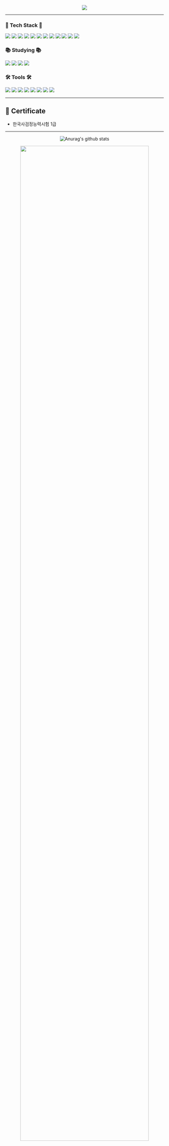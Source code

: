 
<p align="center">
  <img src="https://capsule-render.vercel.app/api?type=waving&color=auto&height=200&section=header&text=👋KHKim's%20GitHub&fontSize=50&animation=fadeIn" />
</p>


---

<h3>🤖 Tech Stack 🤖</h3>

<p>
  <img src="https://img.shields.io/badge/Java-007396?style=for-the-badge&logo=openjdk&logoColor=white"/>
  <img src="https://img.shields.io/badge/Spring-6DB33F?style=for-the-badge&logo=spring&logoColor=white"/>
  <img src="https://img.shields.io/badge/Spring%20Boot-6DB33F?style=for-the-badge&logo=springboot&logoColor=white"/>
  <img src="https://img.shields.io/badge/Spring%20Security-6DB33F?style=for-the-badge&logo=springsecurity&logoColor=white"/>
  <img src="https://img.shields.io/badge/Gradle-02303A?style=for-the-badge&logo=gradle&logoColor=white"/>
  <img src="https://img.shields.io/badge/JWT-000000?style=for-the-badge&logo=jsonwebtokens&logoColor=white"/>
  <img src="https://img.shields.io/badge/MySQL-4479A1?style=for-the-badge&logo=mysql&logoColor=white"/>
  <img src="https://img.shields.io/badge/Oracle-F80000?style=for-the-badge&logo=oracle&logoColor=white"/>
  <img src="https://img.shields.io/badge/Postgres-4169E1?style=for-the-badge&logo=postgresql&logoColor=white"/>
  <img src="https://img.shields.io/badge/Redis-DC382D?style=for-the-badge&logo=redis&logoColor=white"/>
  <img src="https://img.shields.io/badge/RabbitMQ-FF6600?style=for-the-badge&logo=rabbitmq&logoColor=white"/>
  <img src="https://img.shields.io/badge/Swagger-85EA2D?style=for-the-badge&logo=swagger&logoColor=black"/>
</p>

<h3>📚 Studying 📚</h3>
<p>
  <img src="https://img.shields.io/badge/Apache%20Kafka-231F20?style=for-the-badge&logo=apachekafka&logoColor=white"/>
  <img src="https://img.shields.io/badge/AWS-232F3E?style=for-the-badge&logo=amazonaws&logoColor=white"/>
  <img src="https://img.shields.io/badge/Docker-2496ED?style=for-the-badge&logo=docker&logoColor=white"/>
  <img src="https://img.shields.io/badge/Jenkins-D24939?style=for-the-badge&logo=jenkins&logoColor=white"/>
</p>

<h3>🛠️ Tools 🛠️</h3>
<p>
        <img src="https://img.shields.io/badge/Git-F05032?style=for-the-badge&logo=git&logoColor=white"/>
        <img src="https://img.shields.io/badge/GitHub-181717?style=for-the-badge&logo=github&logoColor=white"/>
        <img src="https://img.shields.io/badge/GitHub%20Actions-2088FF?style=for-the-badge&logo=githubactions&logoColor=white"/>
        <img src="https://img.shields.io/badge/Bitbucket-0052CC?style=for-the-badge&logo=bitbucket&logoColor=white"/>
        <img src="https://img.shields.io/badge/Jira-0052CC?style=for-the-badge&logo=jira&logoColor=white"/>
        <img src="https://img.shields.io/badge/Eclipse-2C2255?style=for-the-badge&logo=eclipseide&logoColor=white"/>
        <img src="https://img.shields.io/badge/IntelliJ%20IDEA-000000?style=for-the-badge&logo=intellijidea&logoColor=white"/>
        <img src="https://img.shields.io/badge/VS%20Code-007ACC?style=for-the-badge&logo=visualstudiocode&logoColor=white"/>
</p>

---

## 📜 Certificate

- 한국사검정능력시험 1급

---

<p align="center">
  <img src="https://github-readme-stats.vercel.app/api?username=KimKiHong-1111&show_icons=true&theme=tokyonight" alt="Anurag's github stats" />
</p>

<p align="center">
  <img src="https://github-readme-activity-graph.vercel.app/graph?username=KimKiHong-1111&theme=tokyo-night" width="90%"/>
</p>

<p align="center">
  <b>매일매일 잔디를 심자!🌱</b>
</p>
